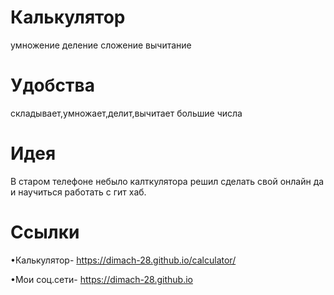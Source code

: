 # Калькулятор
умножение
деление 
сложение
вычитание
# Удобства 
складывает,умножает,делит,вычитает большие числа 
# Идея 
В старом телефоне небыло калткулятора решил сделать свой онлайн да и научиться работать с гит хаб.
# Ссылки

•Калькулятор-
https://dimach-28.github.io/calculator/

•Мои соц.сети-
https://dimach-28.github.io
